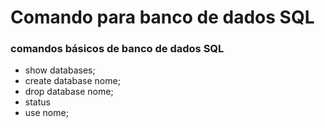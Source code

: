 # Comando para banco de dados SQL

### comandos básicos de banco de dados SQL

- show databases;
- create database nome;
- drop database nome;
- status
- use nome;
